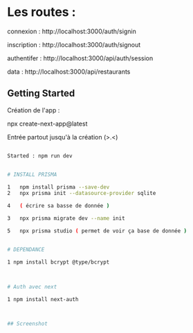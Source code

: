 # Les routes : 

connexion : http://localhost:3000/auth/signin

inscription : http://localhost:3000/auth/signout

authentifer : http://localhost:3000/api/auth/session

data : http://localhost:3000/api/restaurants




## Getting Started

Création de l'app : 

npx create-next-app@latest

Entrée partout jusqu'à la création (>.<)

```bash START

Started : npm run dev


# INSTALL PRISMA

1   npm install prisma --save-dev
2   npx prisma init --datasource-provider sqlite

4   ( écrire sa basse de donnée )

3   npx prisma migrate dev --name init

5   npx prisma studio ( permet de voir ça base de donnée )


# DEPENDANCE

1 npm install bcrypt @type/bcrypt



# Auth avec next

1 npm install next-auth



## Screenshot

